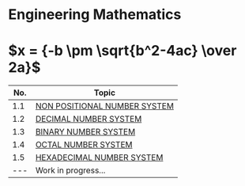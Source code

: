 # Engineering Mathematics

# $x = {-b \pm \sqrt{b^2-4ac} \over 2a}$

| No. | Topic                                                 |
| --- | ----------------------------------------------------- |
| 1.1 | [NON POSITIONAL NUMBER SYSTEM](./modules/1.md) |
| 1.2 | [DECIMAL NUMBER SYSTEM](./modules/2.md)        |
| 1.3 | [BINARY NUMBER SYSTEM](./modules/3.md)         |
| 1.4 | [OCTAL NUMBER SYSTEM](./modules/4.md)          |
| 1.5 | [HEXADECIMAL NUMBER SYSTEM](./modules/5.md)    |
| --- | Work in progress...                                   |
